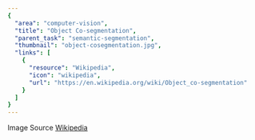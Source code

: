 ```yaml
---
{
  "area": "computer-vision",
  "title": "Object Co-segmentation",
  "parent_task": "semantic-segmentation",
  "thumbnail": "object-cosegmentation.jpg",
  "links": [
    {
      "resource": "Wikipedia",
      "icon": "wikipedia",
      "url": "https://en.wikipedia.org/wiki/Object_co-segmentation"
    }
  ]
}
---
```

Image Source [Wikipedia](https://commons.wikimedia.org/wiki/File:Samples_of_object_co-segmentation.jpg)
